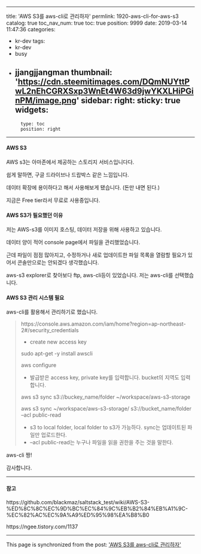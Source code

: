 
---
title: 'AWS S3를 aws-cli로 관리하자'
permlink: 1920-aws-cli-for-aws-s3
catalog: true
toc_nav_num: true
toc: true
position: 9999
date: 2019-03-14 11:47:36
categories:
- kr-dev
tags:
- kr-dev
- busy
- jjangjjangman
thumbnail: 'https://cdn.steemitimages.com/DQmNUYttPwL2nEhCGRXSxp3WnEt4W63d9jwYKXLHiPGinPM/image.png'
sidebar:
    right:
        sticky: true
widgets:
    -
        type: toc
        position: right
---


<h4>AWS S3</h4>
<p>AWS s3는 아마존에서 제공하는 스토리지 서비스입니다다.</p>
<p>쉽게 말하면, 구글 드라이브나 드랍박스 같은 느낌입니다.</p>
<p>데이터 확장에 용이하다고 해서 사용해보게 됐습니다. (돈만 내면 된다.)</p>
<p>지금은 Free tier라서 무료로 사용중입니다.</p>
<h4>AWS S3가 필요했던 이유</h4>
<p>저는 AWS-s3를 이미지 호스팅, 데이터 저장을 위해 사용하고 있습니다.</p>
<p>데이터 양이 적어 console page에서 파일을 관리했었습니다.</p>
<p>근데 파일이 점점 많아지고, 수정하거나 새로 업데이트한 파일 목록을 열람할 필요가 있어서 콘솔만으로는 안되겠다 생각했습니다.</p>
<p>aws-s3 explorer로 찾아보다 ftp, aws-cli등이 있었습니다. 저는 aws-cli를 선택했습니다.</p>
<h4>AWS S3 관리 시스템 필요</h4>
<p>aws-cli를 활용해서 관리하기로 했습니다.</p>
<blockquote><p>https://console.aws.amazon.com/iam/home?region=ap-northeast-2#/security_credentials</p>
<ul>
<li>create new access key</li>
</ul>
<p>sudo apt-get -y install awscli</p>
<p>aws configure</p>
<ul>
<li>발급받은 access key, private key를 입력합니다. bucket의 지역도 입력합니다.</li>
</ul>
<p>aws s3 sync s3://buckey_name/folder ~/workspace/aws-s3-storage</p>
<p>aws s3 sync ~/workspace/aws-s3-storage/ s3://bucket_name/folder –acl public-read</p>
<ul>
<li>s3 to local folder, local folder to s3가 가능하다. sync는 업데이트된 파일만 업로드한다.</li>
<li>–acl public-read는 누구나 파일을 읽을 권한을 주는 것을 말한다.</li>
</ul>
</blockquote>
<p>aws-cli 짱!</p>

감사합니다.

<hr />
<h4>참고</h4>
<p>https://github.com/blackmaz/saltstack_test/wiki/AWS-S3-%ED%8C%8C%EC%9D%BC%EC%84%9C%EB%B2%84%EB%A1%9C-%EC%82%AC%EC%9A%A9%ED%95%98%EA%B8%B0</p>
<p>https://ngee.tistory.com/1137</p>


- - -

This page is synchronized from the post: ['AWS S3를 aws-cli로 관리하자'](https://steemit.com/@jacobyu/1920-aws-cli-for-aws-s3)
